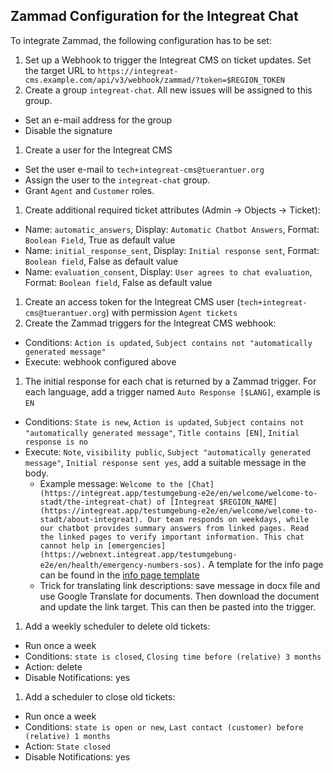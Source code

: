 ## Zammad Configuration for the Integreat Chat

To integrate Zammad, the following configuration has to be set:

1. Set up a Webhook to trigger the Integreat CMS on ticket updates. Set the target URL to `https://integreat-cms.example.com/api/v3/webhook/zammad/?token=$REGION_TOKEN`
1. Create a group `integreat-chat`. All new issues will be assigned to this group.
  * Set an e-mail address for the group
  * Disable the signature
1. Create a user for the Integreat CMS
  * Set the user e-mail to `tech+integreat-cms@tuerantuer.org`
  * Assign the user to the `integreat-chat` group.
  * Grant `Agent` and `Customer` roles.
1. Create additional required ticket attributes (Admin -> Objects -> Ticket):
  * Name: `automatic_answers`, Display: `Automatic Chatbot Answers`, Format: `Boolean Field`, True as default value
  * Name: `initial_response_sent`, Display: `Initial response sent`, Format: `Boolean field`, False as default value
  * Name: `evaluation_consent`, Display: `User agrees to chat evaluation`, Format: `Boolean field`, False as default value
1. Create an access token for the Integreat CMS user (`tech+integreat-cms@tuerantuer.org`) with permission `Agent tickets`
1. Create the Zammad triggers for the Integreat CMS webhook:
  * Conditions: `Action is updated`, `Subject contains not "automatically generated message"`
  * Execute: webhook configured above
1. The initial response for each chat is returned by a Zammad trigger. For each language, add a trigger named `Auto Response [$LANG]`, example is `EN`
  * Conditions: `State is new`, `Action is updated`, `Subject contains not "automatically generated message"`, `Title contains [EN]`, `Initial response is no`
  * Execute: `Note`, `visibility public`, `Subject "automatically generated message"`, `Initial response sent yes`, add a suitable message in the body.
    * Example message: `Welcome to the [Chat](https://integreat.app/testumgebung-e2e/en/welcome/welcome-to-stadt/the-integreat-chat) of [Integreat $REGION_NAME](https://integreat.app/testumgebung-e2e/en/welcome/welcome-to-stadt/about-integreat). Our team responds on weekdays, while our chatbot provides summary answers from linked pages. Read the linked pages to verify important information. This chat cannot help in [emergencies](https://webnext.integreat.app/testumgebung-e2e/en/health/emergency-numbers-sos).` A template for the info page can be found in the [info page template](INFO_TEMPLATE.md)
    * Trick for translating link descriptions: save message in docx file and use Google Translate for documents. Then download the document and update the link target. This can then be pasted into the trigger.
1. Add a weekly scheduler to delete old tickets:
  * Run once a week
  * Conditions: `state is closed`, `Closing time before (relative) 3 months`
  * Action: delete
  * Disable Notifications: yes
1. Add a scheduler to close old tickets:
  * Run once a week
  * Conditions: `state is open or new`, `Last contact (customer) before (relative) 1 months`
  * Action: `State closed`
  * Disable Notifications: yes
